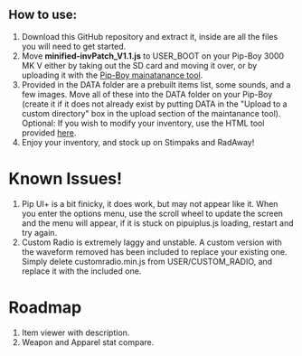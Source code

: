 ## How to use:
1. Download this GitHub repository and extract it, inside are all the files you will need to get started.
2. Move **minified-invPatch_V1.1.js** to USER_BOOT on your Pip-Boy 3000 MK V either by taking out the SD card and moving it over, or by uploading it with the [Pip-Boy mainatanance tool](https://pip-boy.com/3000-mk-v/maintenance).
3. Provided in the DATA folder are a prebuilt items list, some sounds, and a few images. Move all of these into the DATA folder on your Pip-Boy (create it if it does not already exist by putting DATA in the "Upload to a custom directory" box in the upload section of the maintanance tool).<BR/>
   Optional: If you wish to modify your inventory, use the HTML tool provided [here](https://github.com/AidanLeeCalamera/Pip-Boy-Inventory-JSON-Generator/tree/main).
4. Enjoy your inventory, and stock up on Stimpaks and RadAway!

# Known Issues!
1. Pip UI+ is a bit finicky, it does work, but may not appear like it. When you enter the options menu, use the scroll wheel to update the screen and the menu will appear, if it is stuck on pipuiplus.js loading, restart and try again.
2. Custom Radio is extremely laggy and unstable. A custom version with the waveform removed has been included to replace your existing one. Simply delete customradio.min.js from USER/CUSTOM_RADIO, and replace it with the included one.</BR>
# Roadmap
1. Item viewer with description.
2. Weapon and Apparel stat compare.
